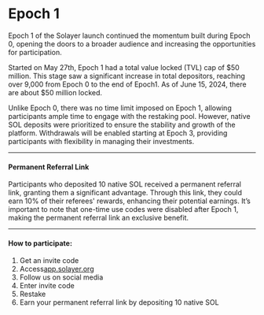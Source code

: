 # Epoch 1

Epoch 1 of the Solayer launch continued the momentum built during Epoch 0, opening the doors to a broader audience and increasing the opportunities for participation.

Started on May 27th, Epoch 1 had a total value locked (TVL) cap of $50 million. This stage saw a significant increase in total depositors, reaching over 9,000 from Epoch 0 to the end of Epoch1. As of June 15, 2024, there are about $50 million locked.&#x20;

Unlike Epoch 0, there was no time limit imposed on Epoch 1, allowing participants ample time to engage with the restaking pool. However, native SOL deposits were prioritized to ensure the stability and growth of the platform. Withdrawals will be enabled starting at Epoch 3, providing participants with flexibility in managing their investments.

***

#### Permanent Referral Link

Participants who deposited 10 native SOL received a permanent referral link, granting them a significant advantage. Through this link, they could earn 10% of their referees' rewards, enhancing their potential earnings. It’s important to note that one-time use codes were disabled after Epoch 1, making the permanent referral link an exclusive benefit.

***

#### How to participate:

1. Get an invite code
2. Access[app.solayer.org](http://app.solayer.org)
3. Follow us on social media
4. Enter invite code
5. Restake
6. Earn your permanent referral link by depositing 10 native SOL
